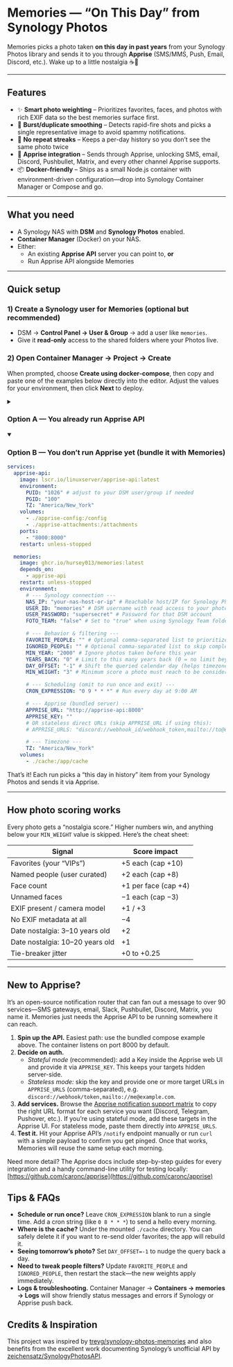 # Memories — “On This Day” from Synology Photos

Memories picks a photo taken **on this day in past years** from your Synology Photos library and sends it to you through **Apprise** (SMS/MMS, Push, Email, Discord, etc.). Wake up to a little nostalgia ☕📸

---

## Features

- ✨ **Smart photo weighting** – Prioritizes favorites, faces, and photos with rich EXIF data so the best memories surface first.
- 📸 **Burst/duplicate smoothing** – Detects rapid-fire shots and picks a single representative image to avoid spammy notifications.
- 📅 **No repeat streaks** – Keeps a per-day history so you don’t see the same photo twice
- 🎉 **Apprise integration** – Sends through Apprise, unlocking SMS, email, Discord, Pushbullet, Matrix, and every other channel Apprise supports.
- 📦 **Docker-friendly** – Ships as a small Node.js container with environment-driven configuration—drop into Synology Container Manager or Compose and go.

---

## What you need

- A Synology NAS with **DSM** and **Synology Photos** enabled.
- **Container Manager** (Docker) on your NAS.
- Either:
  - An existing **Apprise API** server you can point to, **or**
  - Run Apprise API alongside Memories

---

## Quick setup

### 1) Create a Synology user for Memories (optional but recommended)

- DSM → **Control Panel → User & Group** → add a user like `memories`.
- Give it **read-only** access to the shared folders where your Photos live.

### 2) Open Container Manager → Project → Create

When prompted, choose **Create using docker‑compose**, then copy and paste one of the examples below directly into the editor. Adjust the values for your environment, then click **Next** to deploy.

<details>

<summary><h3>Option A — You already run Apprise API</h3></summary>

```yaml
services:
  memories:
    image: ghcr.io/hursey013/memories:latest
    restart: unless-stopped
    environment:
      # --- Synology connection ---
      NAS_IP: "your-nas-host-or-ip" # Reachable host/IP for Synology Photos (HTTPS)
      USER_ID: "memories" # DSM username with read access to your photos
      USER_PASSWORD: "supersecret" # Password for that DSM account
      FOTO_TEAM: "false" # Set to "true" when using Synology Team folders

      # --- Behavior & filtering ---
      FAVORITE_PEOPLE: "" # Optional comma-separated list to prioritize
      IGNORED_PEOPLE: "" # Optional comma-separated list to skip completely
      MIN_YEAR: "2000" # Ignore photos taken before this year
      YEARS_BACK: "0" # Limit to this many years back (0 = no limit beyond MIN_YEAR)
      DAY_OFFSET: "-1" # Shift the queried calendar day (helps timezones)
      MIN_WEIGHT: "3" # Minimum score a photo must reach to be considered

      # --- Scheduling (omit to run once and exit) ---
      CRON_EXPRESSION: "0 9 * * *" # Run every day at 9:00 AM

      # --- Apprise (existing server) ---
      APPRISE_URL: "http://your-apprise-api:8000"
      APPRISE_KEY: "" # Provide if your Apprise API is keyed
      # OR stateless direct URLs (skip APPRISE_URL if using this):
      # APPRISE_URLS: "discord://webhook_id/webhook_token,mailto://to@example.com?from=me@example.com"

      # --- Timezone ---
      TZ: "America/New_York" # Keeps cron/log output aligned with your morning
    volumes:
      - ./cache:/app/cache
```

</details>

<details open>

<summary><h3>Option B — You don’t run Apprise yet (bundle it with Memories)</h3></summary>

```yaml
services:
  apprise-api:
    image: lscr.io/linuxserver/apprise-api:latest
    environment:
      PUID: "1026" # adjust to your DSM user/group if needed
      PGID: "100"
      TZ: "America/New_York"
    volumes:
      - ./apprise-config:/config
      - ./apprise-attachments:/attachments
    ports:
      - "8000:8000"
    restart: unless-stopped

  memories:
    image: ghcr.io/hursey013/memories:latest
    depends_on:
      - apprise-api
    restart: unless-stopped
    environment:
      # --- Synology connection ---
      NAS_IP: "your-nas-host-or-ip" # Reachable host/IP for Synology Photos (HTTPS)
      USER_ID: "memories" # DSM username with read access to your photos
      USER_PASSWORD: "supersecret" # Password for that DSM account
      FOTO_TEAM: "false" # Set to "true" when using Synology Team folders

      # --- Behavior & filtering ---
      FAVORITE_PEOPLE: "" # Optional comma-separated list to prioritize
      IGNORED_PEOPLE: "" # Optional comma-separated list to skip completely
      MIN_YEAR: "2000" # Ignore photos taken before this year
      YEARS_BACK: "0" # Limit to this many years back (0 = no limit beyond MIN_YEAR)
      DAY_OFFSET: "-1" # Shift the queried calendar day (helps timezones)
      MIN_WEIGHT: "3" # Minimum score a photo must reach to be considered

      # --- Scheduling (omit to run once and exit) ---
      CRON_EXPRESSION: "0 9 * * *" # Run every day at 9:00 AM

      # --- Apprise (bundled server) ---
      APPRISE_URL: "http://apprise-api:8000"
      APPRISE_KEY: ""
      # OR stateless direct URLs (skip APPRISE_URL if using this):
      # APPRISE_URLS: "discord://webhook_id/webhook_token,mailto://to@example.com?from=me@example.com"

      # --- Timezone ---
      TZ: "America/New_York"
    volumes:
      - ./cache:/app/cache
```

</details>

That’s it! Each run picks a “this day in history” item from your Synology Photos and sends it via Apprise.

---

## How photo scoring works

Every photo gets a “nostalgia score.” Higher numbers win, and anything below your `MIN_WEIGHT` value is skipped. Here’s the cheat sheet:

| Signal                          | Score impact         |
| ------------------------------- | -------------------- |
| Favorites (your “VIPs”)         | +5 each (cap +10)    |
| Named people (user curated)     | +2 each (cap +8)     |
| Face count                      | +1 per face (cap +4) |
| Unnamed faces                   | −1 each (cap −3)     |
| EXIF present / camera model     | +1 / +3              |
| No EXIF metadata at all         | −4                   |
| Date nostalgia: 3–10 years old  | +2                   |
| Date nostalgia: 10–20 years old | +1                   |
| Tie-breaker jitter              | +0 to +0.25          |

---

## New to Apprise?

It’s an open-source notification router that can fan out a message to over 90 services—SMS gateways, email, Slack, Pushbullet, Discord, Matrix, you name it. Memories just needs the Apprise API to be running somewhere it can reach.

1. **Spin up the API.** Easiest path: use the bundled compose example above. The container listens on port 8000 by default.
2. **Decide on auth.**
   - _Stateful mode_ (recommended): add a Key inside the Apprise web UI and provide it via `APPRISE_KEY`. This keeps your targets hidden server-side.
   - _Stateless mode:_ skip the key and provide one or more target URLs in `APPRISE_URLS` (comma-separated), e.g. `discord://webhook/token,mailto://me@example.com`.
3. **Add services.** Browse the [Apprise notification support matrix](https://github.com/caronc/apprise/wiki) to copy the right URL format for each service you want (Discord, Telegram, Pushover, etc.). If you’re using stateful mode, add these targets in the Apprise UI. For stateless mode, paste them directly into `APPRISE_URLS`.
4. **Test it.** Hit your Apprise API’s `/notify` endpoint manually or run `curl` with a simple payload to confirm you get pinged. Once that works, Memories will reuse the same setup each morning.

Need more detail? The Apprise docs include step-by-step guides for every integration and a handy command-line utility for testing locally: [https://github.com/caronc/apprise](https://github.com/caronc/apprise)

## Tips & FAQs

- **Schedule or run once?** Leave `CRON_EXPRESSION` blank to run a single time. Add a cron string (like `0 8 * * *`) to send a hello every morning.
- **Where is the cache?** Under the mounted `./cache` directory. You can safely delete it if you want to re-send older favorites; the app will rebuild it.
- **Seeing tomorrow’s photo?** Set `DAY_OFFSET=-1` to nudge the query back a day.
- **Need to tweak people filters?** Update `FAVORITE_PEOPLE` and `IGNORED_PEOPLE`, then restart the stack—the new weights apply immediately.
- **Logs & troubleshooting.** Container Manager → **Containers → memories → Logs** will show friendly status messages and errors if Synology or Apprise push back.

## Credits & Inspiration

This project was inspired by [treyg/synology-photos-memories](https://github.com/treyg/synology-photos-memories) and also benefits from the excellent work documenting Synology’s unofficial API by [zeichensatz/SynologyPhotosAPI](https://github.com/zeichensatz/SynologyPhotosAPI).
